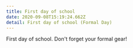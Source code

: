 ```yaml
---
title: First day of school
date: 2020-09-08T15:19:24.662Z
detail: First day of school (Formal Day)
---
```

First day of school. Don't forget your formal gear!